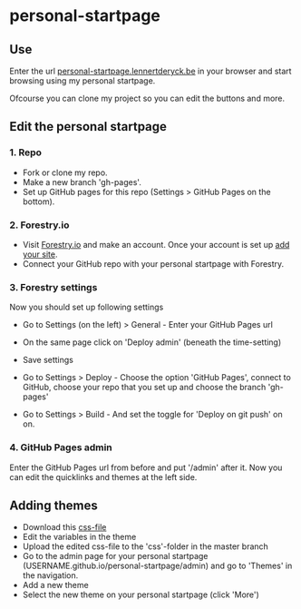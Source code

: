 # personal-startpage
## Use
Enter the url <a href="https://personal-startpage.lennertderyck.be" target="_blank" rel="noopener">personal-startpage.lennertderyck.be</a> in your browser and start browsing using my personal startpage.

Ofcourse you can clone my project so you can edit the buttons and more.

## Edit the personal startpage
### 1. Repo
- Fork or clone my repo.
- Make a new branch 'gh-pages'.
- Set up GitHub pages for this repo (Settings > GitHub Pages on the bottom).

### 2. Forestry.io
- Visit <a href="https://forestry.io/signup" target="_blank" rel="noopener">Forestry.io</a> and make an account.
Once your account is set up <a href="https://app.forestry.io/dashboard/#/add-site" target="_blank" rel="noopener">add your site</a>.
- Connect your GitHub repo with your personal startpage with Forestry.


### 3. Forestry settings
Now you should set up following settings
- Go to Settings (on the left) > General - Enter your GitHub Pages url
- On the same page click on 'Deploy admin' (beneath the time-setting)
- Save settings

- Go to Settings > Deploy - Choose the option 'GitHub Pages', connect to GitHub, choose your repo that you set up and choose the branch 'gh-pages'

- Go to Settings > Build - And set the toggle for 'Deploy on git push' on on.

### 4. GitHub Pages admin
Enter the GitHub Pages url from before and put '/admin' after it.
Now you can edit the quicklinks and themes at the left side.

## Adding themes
- Download this <a href="https://raw.githubusercontent.com/lennertderyck/personal-startpage/version-3.0-jekyll/css/theme-2f3132.css" target="_blank" rel="noopener">css-file</a>
- Edit the variables in the theme
- Upload the edited css-file to the 'css'-folder in the master branch
- Go to the admin page for your personal startpage (USERNAME.github.io/personal-startpage/admin) and go to 'Themes' in the navigation.
- Add a new theme
- Select the new theme on your personal startpage (click 'More')
